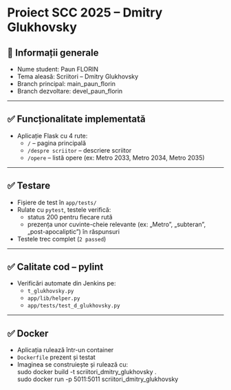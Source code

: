 # Proiect SCC 2025 – Dmitry Glukhovsky

## 🔹 Informații generale
- Nume student: Paun FLORIN 
- Tema aleasă: Scriitori – Dmitry Glukhovsky  
- Branch principal: main_paun_florin
- Branch dezvoltare: devel_paun_florin

---

## ✅ Funcționalitate implementată
- Aplicație Flask cu 4 rute:
  - `/` – pagina principală  
  - `/despre scriitor` – descriere scriitor  
  - `/opere` – listă opere (ex: Metro 2033, Metro 2034, Metro 2035)  

---

## ✅ Testare
- Fișiere de test în `app/tests/`  
- Rulate cu `pytest`, testele verifică:
  - status 200 pentru fiecare rută  
  - prezența unor cuvinte-cheie relevante (ex: „Metro”, „subteran”, „post-apocaliptic”) în răspunsuri  
- Testele trec complet (`2 passed`)  

---

## ✅ Calitate cod – pylint
- Verificări automate din Jenkins pe:
  - `t_glukhovsky.py`  
  - `app/lib/helper.py`  
  - `app/tests/test_d_glukhovsky.py`  

---

## ✅ Docker
- Aplicația rulează într-un container  
- `Dockerfile` prezent și testat  
- Imaginea se construiește și rulează cu:  
  sudo docker build -t scriitori_dmitry_glukhovsky .  
  sudo docker run -p 5011:5011 scriitori_dmitry_glukhovsky
